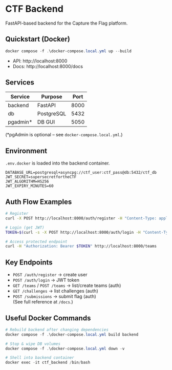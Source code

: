 # CTF Backend

FastAPI-based backend for the Capture the Flag platform.

## Quickstart (Docker)
```powershell
docker compose -f .\docker-compose.local.yml up --build
```
- API: http://localhost:8000  
- Docs: http://localhost:8000/docs  

## Services
| Service     | Purpose    | Port |
|-------------|------------|------|
| backend     | FastAPI    | 8000 |
| db          | PostgreSQL | 5432 |
| pgadmin*    | DB GUI     | 5050 |

(*pgAdmin is optional – see `docker-compose.local.yml`.)

## Environment
`.env.docker` is loaded into the backend container.
```
DATABASE_URL=postgresql+asyncpg://ctf_user:ctf_pass@db:5432/ctf_db
JWT_SECRET=supersecretfortheCTF
JWT_ALGORITHM=HS256
JWT_EXPIRY_MINUTES=60
```

## Auth Flow Examples
```bash
# Register
curl -X POST http://localhost:8000/auth/register -H "Content-Type: application/json" -d '{"email":"test@example.com","password":"P@ssw0rd!","name":"Tester"}'

# Login (get JWT)
TOKEN=$(curl -s -X POST http://localhost:8000/auth/login -H "Content-Type: application/json" -d '{"email":"test@example.com","password":"P@ssw0rd!"}' | python -c "import sys, json; print(json.load(sys.stdin)['access_token'])")

# Access protected endpoint
curl -H "Authorization: Bearer $TOKEN" http://localhost:8000/teams
```

## Key Endpoints
- `POST /auth/register` → create user  
- `POST /auth/login` → JWT token  
- `GET /teams` / `POST /teams` → list/create teams (auth)  
- `GET /challenges` → list challenges (auth)  
- `POST /submissions` → submit flag (auth)  
(See full reference at `/docs`.)

## Useful Docker Commands
```powershell
# Rebuild backend after changing dependencies
docker compose -f .\docker-compose.local.yml build backend

# Stop & wipe DB volumes
docker compose -f .\docker-compose.local.yml down -v

# Shell into backend container
docker exec -it ctf_backend /bin/bash
```
